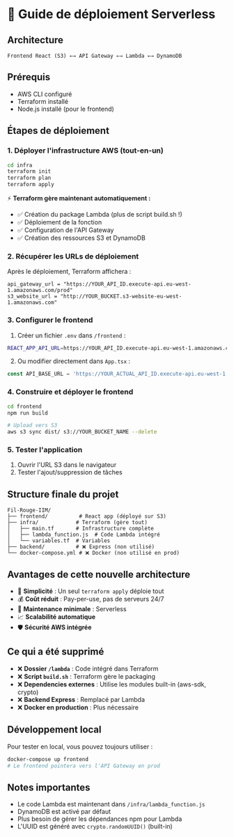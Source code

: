 # 🚀 Guide de déploiement Serverless

## Architecture
```
Frontend React (S3) ←→ API Gateway ←→ Lambda ←→ DynamoDB
```

## Prérequis
- AWS CLI configuré
- Terraform installé
- Node.js installé (pour le frontend)

## Étapes de déploiement

### 1. Déployer l'infrastructure AWS (tout-en-un)
```bash
cd infra
terraform init
terraform plan
terraform apply
```

⚡ **Terraform gère maintenant automatiquement :**
- ✅ Création du package Lambda (plus de script build.sh !)
- ✅ Déploiement de la fonction
- ✅ Configuration de l'API Gateway
- ✅ Création des ressources S3 et DynamoDB

### 2. Récupérer les URLs de déploiement
Après le déploiement, Terraform affichera :
```
api_gateway_url = "https://YOUR_API_ID.execute-api.eu-west-1.amazonaws.com/prod"
s3_website_url = "http://YOUR_BUCKET.s3-website-eu-west-1.amazonaws.com"
```

### 3. Configurer le frontend
1. Créer un fichier `.env` dans `/frontend` :
```bash
REACT_APP_API_URL=https://YOUR_API_ID.execute-api.eu-west-1.amazonaws.com/prod
```

2. Ou modifier directement dans `App.tsx` :
```typescript
const API_BASE_URL = 'https://YOUR_ACTUAL_API_ID.execute-api.eu-west-1.amazonaws.com/prod';
```

### 4. Construire et déployer le frontend
```bash
cd frontend
npm run build

# Upload vers S3
aws s3 sync dist/ s3://YOUR_BUCKET_NAME --delete
```

### 5. Tester l'application
1. Ouvrir l'URL S3 dans le navigateur
2. Tester l'ajout/suppression de tâches

## Structure finale du projet
```
Fil-Rouge-IIM/
├── frontend/          # React app (déployé sur S3)
├── infra/            # Terraform (gère tout)
│   ├── main.tf       # Infrastructure complète
│   ├── lambda_function.js  # Code Lambda intégré
│   └── variables.tf  # Variables
├── backend/          # ❌ Express (non utilisé)
└── docker-compose.yml # ❌ Docker (non utilisé en prod)
```

## Avantages de cette nouvelle architecture
- 🎯 **Simplicité** : Un seul `terraform apply` déploie tout
- 💰 **Coût réduit** : Pay-per-use, pas de serveurs 24/7
- 🔧 **Maintenance minimale** : Serverless
- 📈 **Scalabilité automatique**
- 🛡️ **Sécurité AWS intégrée**

## Ce qui a été supprimé
- ❌ **Dossier `/lambda`** : Code intégré dans Terraform
- ❌ **Script `build.sh`** : Terraform gère le packaging
- ❌ **Dependencies externes** : Utilise les modules built-in (aws-sdk, crypto)
- ❌ **Backend Express** : Remplacé par Lambda
- ❌ **Docker en production** : Plus nécessaire

## Développement local
Pour tester en local, vous pouvez toujours utiliser :
```bash
docker-compose up frontend
# Le frontend pointera vers l'API Gateway en prod
```

## Notes importantes
- Le code Lambda est maintenant dans `/infra/lambda_function.js`
- DynamoDB est activé par défaut
- Plus besoin de gérer les dépendances npm pour Lambda
- L'UUID est généré avec `crypto.randomUUID()` (built-in) 